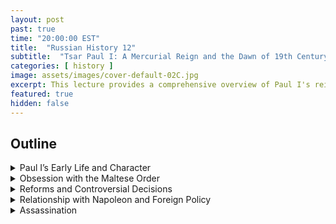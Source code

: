 ```yaml
---
layout: post
past: true
time: "20:00:00 EST"
title:  "Russian History 12"
subtitle:  "Tsar Paul I: A Mercurial Reign and the Dawn of 19th Century Russia"
categories: [ history ]
image: assets/images/cover-default-02C.jpg
excerpt: This lecture provides a comprehensive overview of Paul I's reign, personality, policies, and impact on Russian history, ending with his assassination and the transition to the 19th century.
featured: true
hidden: false
---
```


## Outline

<details><summary>Paul I’s Early Life and Character</summary>
<ul>
    <li>The mystery surrounding Paul I's paternity: was he the son of Peter III or of one of Catherine the Great’s lovers?</li>
    <li>Mercurial and unpredictable by nature; nervous and hyperactive behavior as a child.</li>
    <li>Despite receiving an excellent education, Paul I lacked the patience to fully benefit from it, though he was well-versed in languages and was initially influenced by progressive ideas.</li>
</ul>
</details>

<details><summary>Obsession with the Maltese Order</summary>
    <ul>
        <li>Paul I became fascinated with the history of the Knights Hospitaller (Maltese Order), which played a significant role in his life and reign.</li>
        <li>His admiration for this order influenced his actions, including becoming the Grand Master of the order.</li>
    </ul>
</details>

<details><summary>Reforms and Controversial Decisions</summary>
    <ul>
        <li>He reversed many of Catherine the Great’s policies, including changes to the throne succession laws, which led to long-term instability.</li>
        <li>Paul I allowed criminal prosecution of noblemen, imposed taxes on them, and enacted laws to protect serfs from being sold without land.</li>
        <li>He exhumed and reburied his father with full honors while taking vengeance on his mother’s lovers.</li>
        <li> He reformed the army, reverting it to a Prussian model that emphasized parades and drills over practicality in warfare.</li>
    </ul>
</details>

<details><summary>Relationship with Napoleon and Foreign Policy</summary>
    <ul>
        <li>Paul I’s foreign policy was influenced by his personal feelings, leading to alliances and conflicts.</li>
        <li>His admiration for the Maltese Order led to a conflict with Napoleon after Napoleon seized Malta.</li>
        <li>Paul’s erratic decisions included forming a coalition with Austria against Napoleon and sending troops to Denmark, which were actions that strained relations with England.</li>
    </ul>
</details>

<details><summary>Assassination</summary>
    <ul>
        <li>Due to his erratic and unpopular decisions, a conspiracy against Paul I formed.</li>
        <li>The assassination was carried out by a group of officers who initially intended to force his abdication but ended up killing him when he resisted.</li>
        <li>Travel recommendation: a visit St. Michael’s Castle in St. Petersburg, where Paul I was assassinated.</li>
        <li>Paul I's death marked the beginning of the 19th century in Russia.</li>
    </ul>
</details>